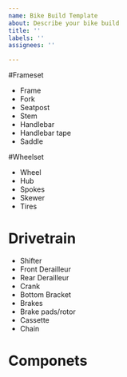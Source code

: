 ```yaml
---
name: Bike Build Template
about: Describe your bike build
title: ''
labels: ''
assignees: ''

---
```


#Frameset
* Frame
* Fork
* Seatpost
* Stem
* Handlebar
* Handlebar tape
* Saddle

#Wheelset
* Wheel
* Hub
* Spokes
* Skewer
* Tires

# Drivetrain
* Shifter
* Front Derailleur
* Rear Derailleur
* Crank
* Bottom Bracket
* Brakes
* Brake pads/rotor
* Cassette
* Chain

# Componets
